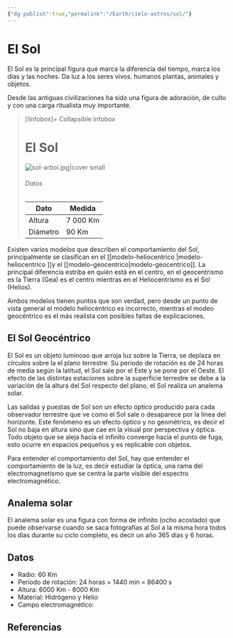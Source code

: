 ```yaml
---
{"dg-publish":true,"permalink":"/Earth/cielo-astros/sol/"}
---
```



# El Sol

El Sol es la principal figura que marca la diferencia del tiempo, marca los días y las noches. Da luz a los seres vivos. humanos plantas, animales y objetos.

Desde las antiguas civilizaciones ha sido una figura de adoración, de culto y con una carga ritualista muy importante.

> [!infobox]+ Collapsible Infobox
> # El Sol
> ![sol-arbol.jpg|cover small](https://i.imgur.com/z0GdgBg.jpg)
> ###### Datos
> | Dato |  Medida |
> | ---- | ---- |
> | Altura | 7 000 Km |
> | Diámetro | 90 Km |

Existen varios modelos que describen el comportamiento del Sol, principalmente se clasifican en el [[modelo-heliocentrico \|modelo-heliocentrico ]]y el [[modelo-geocentrico\|modelo-geocentrico]]. La principal diferencia estriba en quién está en el centro, en el geocentrismo es la Tierra (Gea) es el centro mientras en el Heliocentrismo es el Sol (Helios).

Ambos modelos tienen puntos que son verdad, pero desde un punto de vista general el modelo heliocéntrico es incorrecto, mientras el modeo geocéntrico es el más realista con posibles faltas de explicaciones.

## El Sol Geocéntrico

El Sol es un objeto luminoso que arroja luz sobre la Tierra, se deplaza en círculos sobre la el plano terrestre. Su periodo de rotación es de 24 horas de media según la latitud, el Sol sale por el Este y se pone por el Oeste.
El efecto de las distintas estaciones sobre la superficie terrestre se debe a la variación de la altura del Sol respecto del plano, el Sol realiza un analema solar.

Las salidas y puestas de Sol son un efecto óptico producido para cada observador terrestre que ve como el Sol sale o desaparece por la línea del horizonte. Este fenómeno es un efecto óptico y no geométrico, es decir el Sol no baja en altura sino que cae en la visual por perspectiva y óptica. Todo objeto que se aleja hacia el infinito converge hacia el punto de fuga, esto ocurre en espacios pequeños y es replicable con objetos.

Para entender el comportamiento del Sol, hay que entender el comportamiento de la luz, es decir estudiar la óptica, una rama del electromagnetismo que se centra la parte visible del espectro electromagnético.


## Analema solar

El analema solar es una figura con forma de infinito (ocho acostado) que puede observarse cuando se saca fotografías al Sol a la misma hora todos los días durante su ciclo completo, es decir un año 365 días y 6 horas.


## Datos
- Radio: 60 Km
- Periodo de rotación: 24 horas = 1440 min = 86400 s
- Altura: 6000 Km - 8000 Km
- Material: Hidrógeno y Helio
- Campo electromagnético: 

## Referencias

